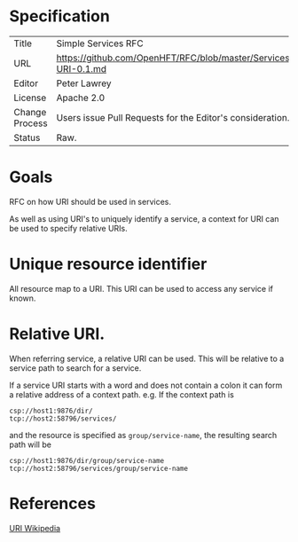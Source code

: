 # Specification

|         |                                                                     |
|:------- | ------------------------------------------------------------------- |
| Title   | Simple Services RFC                                                 |
| URL     | https://github.com/OpenHFT/RFC/blob/master/Services/URI/Services-URI-0.1.md |
| Editor  | Peter Lawrey                                                        |
| License | Apache 2.0                                                          |
| Change Process | Users issue Pull Requests for the Editor's consideration.    |
| Status  | Raw.                                                                |

# Goals
RFC on how URI should be used in services.

As well as using URI's to uniquely identify a service, a context for URI can be used to specify relative URIs.

# Unique resource identifier
All resource map to a URI.  This URI can be used to access any service if known.

# Relative URI.
When referring service, a relative URI can be used.  This will be relative to a service path to search for a service.

If a service URI starts with a word and does not contain a colon it can form a relative address of a context path. e.g. If the context path is
```
csp://host1:9876/dir/
tcp://host2:58796/services/
```
and the resource is specified as `group/service-name`, the resulting search path will be
```
csp://host1:9876/dir/group/service-name
tcp://host2:58796/services/group/service-name
```

# References

[URI Wikipedia](http://en.wikipedia.org/wiki/Uniform_resource_identifier)
